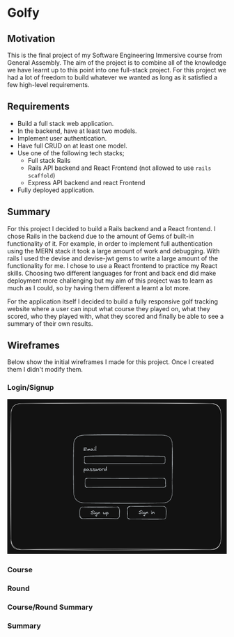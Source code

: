# Golfy

## Motivation
This is the final project of my Software Engineering Immersive course from General Assembly. 
The aim of the project is to combine all of the knowledge we have learnt up to this point into one full-stack project. For this project we had a lot of freedom to build whatever we wanted as long as it satisfied a few high-level requirements. 

## Requirements
- Build a full stack web application.
- In the backend, have at least two models.
- Implement user authentication.
- Have full CRUD on at least one model.
- Use one of the following tech stacks;
    - Full stack Rails
    - Rails API backend and React Frontend (not allowed to use `rails scaffold`)
    - Express API backend and react Frontend
- Fully deployed application.

## Summary 
For this project I decided to build a Rails backend and a React frontend. I chose Rails in the backend due to the amount of Gems of built-in functionality of it. For example, in order to implement full authentication using the MERN stack it took a large amount of work and debugging. With rails I used the devise and devise-jwt gems to write a large amount of the functionality for me. I chose to use a React frontend to practice my React skills. Choosing two different languages for front and back end did make deployment more challenging but my aim of this project was to learn as much as I could, so by having them different a learnt a lot more.

For the application itself I decided to build a fully responsive golf tracking website where a user can input what course they played on, what they scored, who they played with, what they scored and finally be able to see a summary of their own results.

## Wireframes

Below show the initial wireframes I made for this project. Once I created them I didn't modify them.

### Login/Signup
![My Image](wireframes/login-signup.png)
### Course

### Round

### Course/Round Summary

### Summary